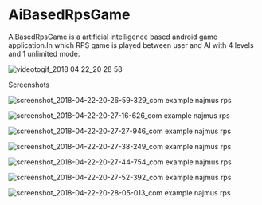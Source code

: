 # AiBasedRpsGame
AiBasedRpsGame is a artificial intelligence based android game application.In which 
RPS game is played between user and AI with 4 levels and 1 unlimited mode.

![videotogif_2018 04 22_20 28 58](https://user-images.githubusercontent.com/31741209/39122160-94565afa-4711-11e8-8d24-7a3b8878916a.gif)
 
Screenshots

![screenshot_2018-04-22-20-26-59-329_com example najmus rps](https://user-images.githubusercontent.com/31741209/39122203-c9be8cc6-4711-11e8-87b3-700113b5bba2.png)

![screenshot_2018-04-22-20-27-16-626_com example najmus rps](https://user-images.githubusercontent.com/31741209/39122210-d1919ab0-4711-11e8-8852-76f0f9b84369.png)

![screenshot_2018-04-22-20-27-27-946_com example najmus rps](https://user-images.githubusercontent.com/31741209/39122219-da6001b8-4711-11e8-905c-4297e9e43dfd.png)

![screenshot_2018-04-22-20-27-38-249_com example najmus rps](https://user-images.githubusercontent.com/31741209/39122242-e5649b14-4711-11e8-8e1d-089d2c66bd21.png)

![screenshot_2018-04-22-20-27-44-754_com example najmus rps](https://user-images.githubusercontent.com/31741209/39122252-ee0f0060-4711-11e8-8e3d-fe5434b1bb05.png)

![screenshot_2018-04-22-20-27-52-392_com example najmus rps](https://user-images.githubusercontent.com/31741209/39122262-f800df26-4711-11e8-8931-77370ec5b35e.png)

![screenshot_2018-04-22-20-28-05-013_com example najmus rps](https://user-images.githubusercontent.com/31741209/39122272-00ed9a7a-4712-11e8-9b29-19a17a14cc75.png)
